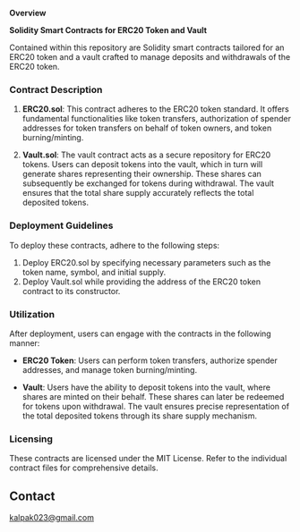 **Overview**

**Solidity Smart Contracts for ERC20 Token and Vault**

Contained within this repository are Solidity smart contracts tailored for an ERC20 token and a vault crafted to manage deposits and withdrawals of the ERC20 token.

### Contract Description

1. **ERC20.sol**: This contract adheres to the ERC20 token standard. It offers fundamental functionalities like token transfers, authorization of spender addresses for token transfers on behalf of token owners, and token burning/minting.

2. **Vault.sol**: The vault contract acts as a secure repository for ERC20 tokens. Users can deposit tokens into the vault, which in turn will generate shares representing their ownership. These shares can subsequently be exchanged for tokens during withdrawal. The vault ensures that the total share supply accurately reflects the total deposited tokens.

### Deployment Guidelines

To deploy these contracts, adhere to the following steps:

1. Deploy ERC20.sol by specifying necessary parameters such as the token name, symbol, and initial supply.
2. Deploy Vault.sol while providing the address of the ERC20 token contract to its constructor.

### Utilization

After deployment, users can engage with the contracts in the following manner:

- **ERC20 Token**: Users can perform token transfers, authorize spender addresses, and manage token burning/minting.

- **Vault**: Users have the ability to deposit tokens into the vault, where shares are minted on their behalf. These shares can later be redeemed for tokens upon withdrawal. The vault ensures precise representation of the total deposited tokens through its share supply mechanism.

### Licensing

These contracts are licensed under the MIT License. Refer to the individual contract files for comprehensive details.

## Contact

kalpak023@gmail.com
